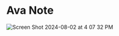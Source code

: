 # Ava Note

![Screen Shot 2024-08-02 at 4 07 32 PM](https://github.com/user-attachments/assets/c34be6b9-2499-444b-a271-be7742d248ac)


